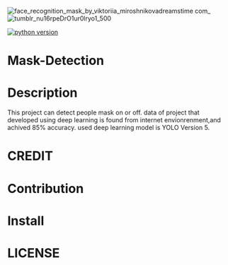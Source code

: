 ![face_recognition_mask_by_viktoriia_miroshnikovadreamstime com_](https://user-images.githubusercontent.com/62469567/134882192-84d2a479-0dca-42df-bef4-b37fcd9b3e2d.jpg)
![tumblr_nu16rpeDrO1ur0lryo1_500](https://user-images.githubusercontent.com/62469567/134882427-bc2f0aef-0d37-430c-8153-cf122573db2e.png)

[![python version](https://img.shields.io/badge/Python-3.7.0-blue)](https://docs.python.org/3/) 
# Mask-Detection

# Description
This project can detect people mask on or off. data of  project that developed using deep learning is found from internet envionrenment,and achived 85% accuracy.
used deep learning model is YOLO Version 5.

# CREDIT

# Contribution

# Install

# LICENSE
